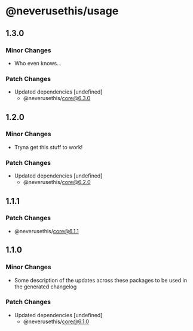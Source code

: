 # @neverusethis/usage

## 1.3.0

### Minor Changes

- Who even knows...

### Patch Changes

- Updated dependencies [undefined]
  - @neverusethis/core@6.3.0

## 1.2.0

### Minor Changes

- Tryna get this stuff to work!

### Patch Changes

- Updated dependencies [undefined]
  - @neverusethis/core@6.2.0

## 1.1.1

### Patch Changes

- @neverusethis/core@6.1.1

## 1.1.0

### Minor Changes

- Some description of the updates across these packages to be used in the generated changelog

### Patch Changes

- Updated dependencies [undefined]
  - @neverusethis/core@6.1.0
